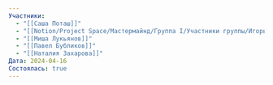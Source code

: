 ```yaml
---
Участники:
  - "[[Саша Поташ]]"
  - "[[Notion/Project Space/Мастермайнд/Группа I/Участники группы/Игорь Алексеенко/Игорь Алексеенко\\|Игорь Алексеенко]]"
  - "[[Миша Лукьянов]]"
  - "[[Павел Бубликов]]"
  - "[[Наталия Захарова]]"
Дата: 2024-04-16
Состоялась: true
---
```

